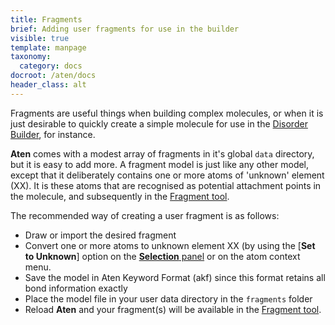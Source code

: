 ```yaml
---
title: Fragments
brief: Adding user fragments for use in the builder
visible: true
template: manpage
taxonomy:
  category: docs
docroot: /aten/docs
header_class: alt
---
```


Fragments are useful things when building complex molecules, or when it is just desirable to quickly create a simple molecule for use in the [Disorder Builder](/aten/docs/XXX), for instance.

**Aten** comes with a modest array of fragments in it's global `data` directory, but it is easy to add more. A fragment model is just like any other model, except that it deliberately contains one or more atoms of 'unknown' element (XX). It is these atoms that are recognised as potential attachment points in the molecule, and subsequently in the [Fragment tool](/aten/docs/gui/build#draw).

The recommended way of creating a user fragment is as follows:

+ Draw or import the desired fragment
+ Convert one or more atoms to unknown element XX (by using the [**Set to Unknown**] option on the [**Selection** panel](/aten/docs/gui/selection) or on the atom context menu.
+ Save the model in Aten Keyword Format (akf) since this format retains all bond information exactly
+ Place the model file in your user data directory in the `fragments` folder
+ Reload **Aten** and your fragment(s) will be available in the [Fragment tool](/aten/docs/gui/build#draw).
